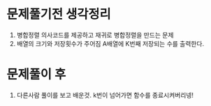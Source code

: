 # 문제풀기전 생각정리

1. 병합정렬 의사코드를 제공하고 재귀로 병합정렬을 만드는 문제
2. 배열의 크기와 저장횟수가 주어짐 A배열에 K번째 저장되는 수를 출력한다.

# 문제풀이 후

1. 다른사람 풀이를 보고 배운것. k번이 넘어가면 함수를 종료시켜버리넹!
